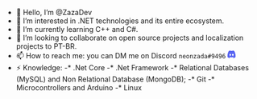 - 👋 Hello, I’m @ZazaDev
- 👀 I’m interested in .NET technologies and its entire ecosystem.
- 🌱 I’m currently learning C++ and C#.
- 💞️ I’m looking to collaborate on open source projects and localization projects to PT-BR.
- 📫 How to reach me: you can DM me on Discord ```neonzada#9496``` <img src="discord.svg" width="16" height="16">
- ⚡ Knowledge:
-* .Net Core
-* .Net Framework
-* Relational Databases (MySQL) and Non Relational Database (MongoDB);
-* Git
-* Microcontrollers and Arduino
-* Linux


<!---
ZazaDev/ZazaDev is a ✨ special ✨ repository because its `README.md` (this file) appears on your GitHub profile.
You can click the Preview link to take a look at your changes.
--->
